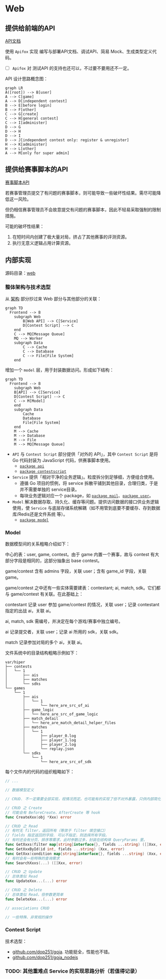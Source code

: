 # Web

## 提供给前端的API

[API文档](https://hiper-backend.apifox.cn)

使用 `Apifox` 实现 编写与部署API文档、调试API、简易 Mock、生成类型定义代码。

- [ ] `Apifox` 对 测试API 的支持也还可以，不过要不要用还不一定。

API 设计思路概念图：

```mermaid
graph LR
A([root]) --> B[user]
A --> C[game]
A --> D[independent contest]
B --> E[before login]
B --> F[other]
C --> G[create]
C --> H[general contest]
C --> I[administer]
D --> G
D --> H
D --> I
D --> J[independent contest only: register & unregister]
H --> K[administer]
H --> L[other]
A --> M[only for super admin]
```

## 提供给赛事脚本的API

[赛事脚本API](/user/local-admin/contest-script.md)

若赛事管理员提交了有问题的赛事脚本，则可能导致一些破坏性结果。需尽可能降低这一风险。

但仍相信赛事管理员不会故意提交有问题的赛事脚本，因此不轻易采取强制的限制措施。

可能的破坏性结果：

1. 在短时间内创建了极大量对局，挤占了其他赛事的评测资源。
2. 执行无意义逻辑占用计算资源。

## 内部实现

源码目录：[web](https://github.com/THUAI-ssast/hiper-backend/tree/main/web)

### 整体架构与技术选型

从 [架构](arch.zh.md) 部分抄过来 Web 部分与其他部分的关联：

```mermaid
graph TD
  Frontend --> B
    subgraph Web
		B[Web API] --> C[Service]
		D[Contest Script] --> C
    end
    C --> MQ[Message Queue]
    MQ --> Worker
    subgraph Data
		C --> Cache
		C --> Database
		C --> File[File System]
    end
```

增加一个 `model` 层，用于封装数据访问。形成如下结构：

```mermaid
graph TD
  Frontend --> B
    subgraph Web
    B[API] --> C[Service]
    D[Contest Script] --> C
	C --> M[Model]
    end
    subgraph Data
    	Cache
    	Database
    	File[File System]
    end
	M --> Cache
	M --> Database
	M --> File
    M --> MQ[Message Queue]
```

- `API` 与 `Contest Script` 部分提供「对外的 API」，其中 `Contest Script` 是将 Go 代码封装为 JavaScript 代码，供赛事脚本使用。
    - [`package api`](https://github.com/THUAI-ssast/hiper-backend/tree/main/web/api)
    - [`package contestscript`](https://github.com/THUAI-ssast/hiper-backend/tree/main/web/contestscript)
- `Service` 提供「相对干净的业务逻辑」。粒度拆分到足够细，方便组合使用。
    - 遵循 Go 项目的惯例，将 service 拆散平铺到其他目录，合理归类，于是并不需要单独的 service目录。
    - 每块业务逻辑对应一个 package，如 [`package mail`](https://github.com/THUAI-ssast/hiper-backend/tree/main/web/mail)、[`package user`](https://github.com/THUAI-ssast/hiper-backend/tree/main/web/user)。
- `Model` 解决数据存取、持久化、缓存等问题。提供访问数据的接口供业务逻辑使用，使 `Service` 与底层存储系统解耦（如不用管到底要不要缓存、存到数据库/Redis还是文件系统 等）。
    - [`package model`](https://github.com/THUAI-ssast/hiper-backend/tree/main/web/model)

### Model

数据模型间的关系粗略介绍如下：

中心的表：user, game, contest。由于 game 内置一个赛事，故与 contest 有大部分字段是相同的，这部分抽象出 base contest。

game/contest 含有 admins 字段，关联 user；含有 game_id 字段，关联 game。

game/contest 之中还有一些实体需要建表：contestant; ai, match, sdk。它们都与 game/contest 有关联。在此基础上：

contestant 记录 user 参加 game/contest 的情况，关联 user；记录 contestant 指定的出战 ai，关联 ai。

ai, match, sdk 需编号，并决定在每个游戏/赛事中独立编号。

ai 记录提交者，关联 user；记录 ai 所用的 sdk，关联 sdk。

match 记录参加对局的多个 ai，关联 ai。

文件系统中的目录结构粗略示例如下：

```text
var/hiper
├── contests
│   └── 1
│       ├── ais
│       ├── matches
│       └── sdks
└── games
    └── 1
        ├── ais
        │   └── 1
        │       └── here_are_src_of_ai
        ├── game_logic
        │   └── here_are_src_of_game_logic
        ├── match_detail
        │   └── here_are_match_detail_helper_files
        ├── matches
        │   └── 1
        │       ├── player_0.log
        │       ├── player_1.log
        │       ├── player_2.log
        │       └── replay.json
        └── sdks
            └── 1
                └── here_are_src_of_sdk
```

每个文件内的代码的组织粗略如下：

```go
// ...

// 数据模型定义

// CRUD. 不一定需要全部实现，视情况而定。也可能有的实现了但不对外暴露，只供内部简化代码。

// CRUD 之 Create
// 可能会有 BeforeCreate、AfterCreate 等 hook
func CreateXxx(obj *Xxx) error

// CRUD 之 Read
// 有时无 filter，返回所有（等效于 filter 填空接口）
// fields 指定返回的字段. 可以不指定，则选择所有字段。
// 有时还会有分页、排序等需求，此时参数过多，封装在结构体 QueryParams 里。
func GetXxxs(filter map[string]interface{}, fields ...string) ([]Xxx, error)
func GetXxxById(id int, fields ...string) (Xxx, error)
func GetXxx(condition map[string]interface{}, fields ...string) (Xxx, error)
// 有时会有一些特殊的查询需求
func SearchXxxs(...) ([]Xxx, error)

// CRUD 之 Update
// 总体类似 Read
func UpdateXxx...(...) error

// CRUD 之 Delete
// 总体类似 Read，但参数更简单
func DeleteXxx...(...) error

// associations CRUD

// 一些特殊、非常规的操作
```

### Contest Script

技术选型：

- [github.com/dop251/goja](https://github.com/dop251/goja). 功能挺全，性能也不错。
- [github.com/dop251/goja_nodejs](https://github.com/dop251/goja_nodejs)

### TODO: 其他重难点 Service 的实现思路分析（若值得记录）
